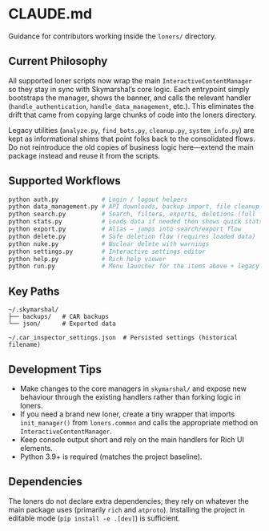 # CLAUDE.md

Guidance for contributors working inside the `loners/` directory.

## Current Philosophy

All supported loner scripts now wrap the main `InteractiveContentManager` so they stay in sync with Skymarshal’s core logic. Each entrypoint simply bootstraps the manager, shows the banner, and calls the relevant handler (`handle_authentication`, `handle_data_management`, etc.). This eliminates the drift that came from copying large chunks of code into the loners directory.

Legacy utilities (`analyze.py`, `find_bots.py`, `cleanup.py`, `system_info.py`) are kept as informational shims that point folks back to the consolidated flows. Do not reintroduce the old copies of business logic here—extend the main package instead and reuse it from the scripts.

## Supported Workflows

```bash
python auth.py            # Login / logout helpers
python data_management.py # API downloads, backup import, file cleanup
python search.py          # Search, filters, exports, deletions (full flow)
python stats.py           # Loads data if needed then shows quick stats
python export.py          # Alias – jumps into search/export flow
python delete.py          # Safe deletion flow (requires loaded data)
python nuke.py            # Nuclear delete with warnings
python settings.py        # Interactive settings editor
python help.py            # Rich help viewer
python run.py             # Menu launcher for the items above + legacy stubs
```

## Key Paths

```
~/.skymarshal/
├── backups/   # CAR backups
└── json/      # Exported data

~/.car_inspector_settings.json  # Persisted settings (historical filename)
```

## Development Tips

- Make changes to the core managers in `skymarshal/` and expose new behaviour through the existing handlers rather than forking logic in loners.
- If you need a brand new loner, create a tiny wrapper that imports `init_manager()` from `loners.common` and calls the appropriate method on `InteractiveContentManager`.
- Keep console output short and rely on the main handlers for Rich UI elements.
- Python 3.9+ is required (matches the project baseline).

## Dependencies

The loners do not declare extra dependencies; they rely on whatever the main package uses (primarily `rich` and `atproto`). Installing the project in editable mode (`pip install -e .[dev]`) is sufficient.
